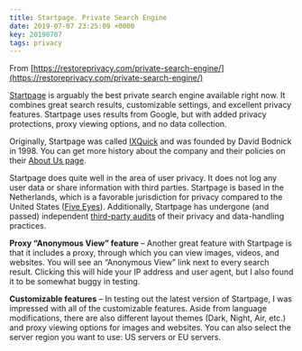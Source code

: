 ```yaml
---
title: Startpage. Private Search Engine
date: 2019-07-07 23:25:09 +0000
key: 20190707
tags: privacy
---
```


From [https://restoreprivacy.com/private-search-engine/](https://restoreprivacy.com/private-search-engine/)

[Startpage](https://www.startpage.com/) is arguably the best private search engine available right now. It combines great search results, customizable settings, and excellent privacy features. Startpage uses results from Google, but with added privacy protections, proxy viewing options, and no data collection.

Originally, Startpage was called [IXQuick](https://en.wikipedia.org/wiki/Ixquick) and was founded by David Bodnick in 1998. You can get more history about the company and their policies on their [About Us page](https://www.startpage.com/eng/what-makes-startpage-special.html).

Startpage does quite well in the area of user privacy. It does not log any user data or share information with third parties. Startpage is based in the Netherlands, which is a favorable jurisdiction for privacy compared to the United States ([Five Eyes](https://restoreprivacy.com/5-eyes-9-eyes-14-eyes/)). Additionally, Startpage has undergone (and passed) independent [third-party audits](https://support.startpage.com/index.php?/Knowledgebase/Article/View/714/0/how-can-your-privacy-policies-be-verified-can-users-trust-startpage-to-do-what-it-says) of their privacy and data-handling practices.

**Proxy “Anonymous View” feature** – Another great feature with Startpage is that it includes a proxy, through which you can view images, videos, and websites. You will see an “Anonymous View” link next to every search result. Clicking this will hide your IP address and user agent, but I also found it to be somewhat buggy in testing.

**Customizable features** – In testing out the latest version of Startpage, I was impressed with all of the customizable features. Aside from language modifications, there are also different layout themes (Dark, Night, Air, etc.) and proxy viewing options for images and websites. You can also select the server region you want to use: US servers or EU servers.
